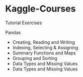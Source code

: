# Kaggle-Courses
Tutorial Exercises

Pandas
- Creating, Reading and Writing
- Indexing, Selecting & Assigning
- Summary Functions and Maps
- Grouping and Sorting
- Data Types and Missing Values
- Data Types and Missing Values
